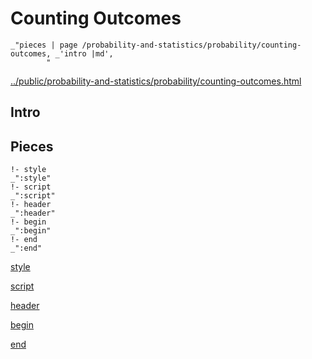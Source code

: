 # Counting Outcomes

    _"pieces | page /probability-and-statistics/probability/counting-outcomes, _'intro |md',
            "

[../public/probability-and-statistics/probability/counting-outcomes.html](# "save:")


## Intro

## Pieces

    !- style
    _":style"
    !- script
    _":script"
    !- header
    _":header"
    !- begin
    _":begin"
    !- end
    _":end"

[style]() 

[script]()

[header]()

[begin]()

[end]()

